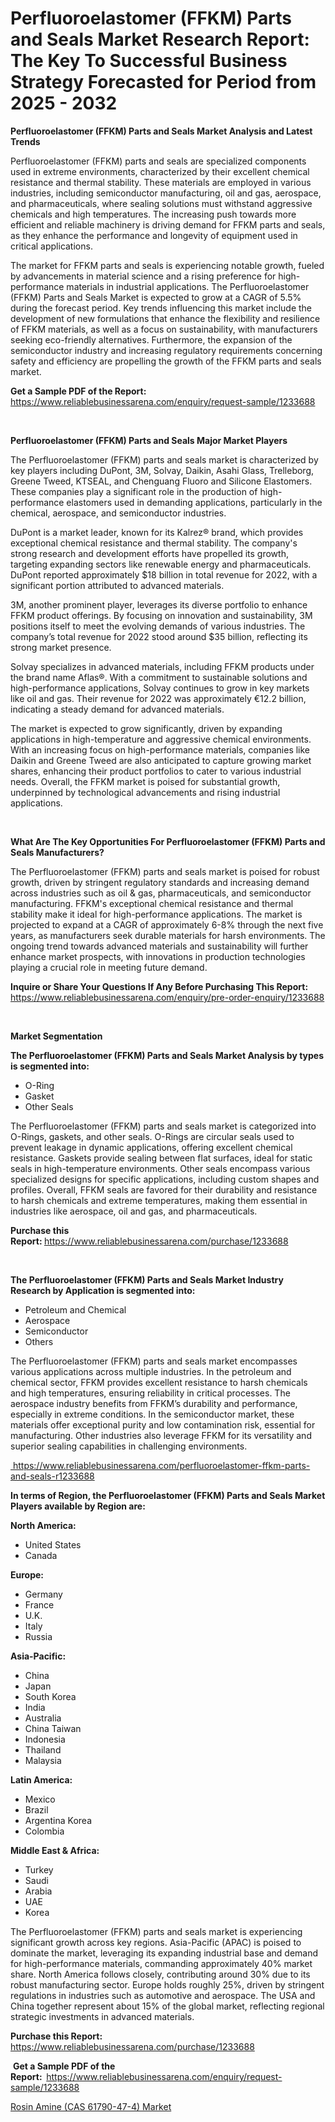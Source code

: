 <p><h1>Perfluoroelastomer (FFKM) Parts and Seals Market Research Report: The Key To Successful Business Strategy Forecasted for Period from 2025 - 2032</h1></p><p><strong>Perfluoroelastomer (FFKM) Parts and Seals Market Analysis and Latest Trends</strong></p>
<p><p>Perfluoroelastomer (FFKM) parts and seals are specialized components used in extreme environments, characterized by their excellent chemical resistance and thermal stability. These materials are employed in various industries, including semiconductor manufacturing, oil and gas, aerospace, and pharmaceuticals, where sealing solutions must withstand aggressive chemicals and high temperatures. The increasing push towards more efficient and reliable machinery is driving demand for FFKM parts and seals, as they enhance the performance and longevity of equipment used in critical applications.</p><p>The market for FFKM parts and seals is experiencing notable growth, fueled by advancements in material science and a rising preference for high-performance materials in industrial applications. The Perfluoroelastomer (FFKM) Parts and Seals Market is expected to grow at a CAGR of 5.5% during the forecast period. Key trends influencing this market include the development of new formulations that enhance the flexibility and resilience of FFKM materials, as well as a focus on sustainability, with manufacturers seeking eco-friendly alternatives. Furthermore, the expansion of the semiconductor industry and increasing regulatory requirements concerning safety and efficiency are propelling the growth of the FFKM parts and seals market.</p></p>
<p><strong>Get a Sample PDF of the Report:&nbsp;</strong> <a href="https://www.reliablebusinessarena.com/enquiry/request-sample/1233688?utm_campaign=2188&utm_medium=2&utm_source=Github&utm_content=ia&utm_term=03042025&utm_id=perfluoroelastomer-ffkm-parts-and-seals">https://www.reliablebusinessarena.com/enquiry/request-sample/1233688</a></p>
<p>&nbsp;</p>
<p><strong>Perfluoroelastomer (FFKM) Parts and Seals Major Market Players</strong></p>
<p><p>The Perfluoroelastomer (FFKM) parts and seals market is characterized by key players including DuPont, 3M, Solvay, Daikin, Asahi Glass, Trelleborg, Greene Tweed, KTSEAL, and Chenguang Fluoro and Silicone Elastomers. These companies play a significant role in the production of high-performance elastomers used in demanding applications, particularly in the chemical, aerospace, and semiconductor industries.</p><p>DuPont is a market leader, known for its Kalrez® brand, which provides exceptional chemical resistance and thermal stability. The company's strong research and development efforts have propelled its growth, targeting expanding sectors like renewable energy and pharmaceuticals. DuPont reported approximately $18 billion in total revenue for 2022, with a significant portion attributed to advanced materials.</p><p>3M, another prominent player, leverages its diverse portfolio to enhance FFKM product offerings. By focusing on innovation and sustainability, 3M positions itself to meet the evolving demands of various industries. The company’s total revenue for 2022 stood around $35 billion, reflecting its strong market presence.</p><p>Solvay specializes in advanced materials, including FFKM products under the brand name Aflas®. With a commitment to sustainable solutions and high-performance applications, Solvay continues to grow in key markets like oil and gas. Their revenue for 2022 was approximately €12.2 billion, indicating a steady demand for advanced materials.</p><p>The market is expected to grow significantly, driven by expanding applications in high-temperature and aggressive chemical environments. With an increasing focus on high-performance materials, companies like Daikin and Greene Tweed are also anticipated to capture growing market shares, enhancing their product portfolios to cater to various industrial needs. Overall, the FFKM market is poised for substantial growth, underpinned by technological advancements and rising industrial applications.</p></p>
<p>&nbsp;</p>
<p><strong>What Are The Key Opportunities For Perfluoroelastomer (FFKM) Parts and Seals Manufacturers?</strong></p>
<p><p>The Perfluoroelastomer (FFKM) parts and seals market is poised for robust growth, driven by stringent regulatory standards and increasing demand across industries such as oil & gas, pharmaceuticals, and semiconductor manufacturing. FFKM's exceptional chemical resistance and thermal stability make it ideal for high-performance applications. The market is projected to expand at a CAGR of approximately 6-8% through the next five years, as manufacturers seek durable materials for harsh environments. The ongoing trend towards advanced materials and sustainability will further enhance market prospects, with innovations in production technologies playing a crucial role in meeting future demand.</p></p>
<p><strong>Inquire or Share Your Questions If Any Before Purchasing This Report:</strong> <a href="https://www.reliablebusinessarena.com/enquiry/pre-order-enquiry/1233688?utm_campaign=2188&utm_medium=2&utm_source=Github&utm_content=ia&utm_term=03042025&utm_id=perfluoroelastomer-ffkm-parts-and-seals">https://www.reliablebusinessarena.com/enquiry/pre-order-enquiry/1233688</a></p>
<p>&nbsp;</p>
<p><strong>Market Segmentation</strong></p>
<p><strong>The Perfluoroelastomer (FFKM) Parts and Seals Market Analysis by types is segmented into:</strong></p>
<p><ul><li>O-Ring</li><li>Gasket</li><li>Other Seals</li></ul></p>
<p><p>The Perfluoroelastomer (FFKM) parts and seals market is categorized into O-Rings, gaskets, and other seals. O-Rings are circular seals used to prevent leakage in dynamic applications, offering excellent chemical resistance. Gaskets provide sealing between flat surfaces, ideal for static seals in high-temperature environments. Other seals encompass various specialized designs for specific applications, including custom shapes and profiles. Overall, FFKM seals are favored for their durability and resistance to harsh chemicals and extreme temperatures, making them essential in industries like aerospace, oil and gas, and pharmaceuticals.</p></p>
<p><strong>Purchase this Report:&nbsp;</strong><a href="https://www.reliablebusinessarena.com/purchase/1233688?utm_campaign=2188&utm_medium=2&utm_source=Github&utm_content=ia&utm_term=03042025&utm_id=perfluoroelastomer-ffkm-parts-and-seals">https://www.reliablebusinessarena.com/purchase/1233688</a></p>
<p>&nbsp;</p>
<p><strong>The Perfluoroelastomer (FFKM) Parts and Seals Market Industry Research by Application is segmented into:</strong></p>
<p><ul><li>Petroleum and Chemical</li><li>Aerospace</li><li>Semiconductor</li><li>Others</li></ul></p>
<p><p>The Perfluoroelastomer (FFKM) parts and seals market encompasses various applications across multiple industries. In the petroleum and chemical sector, FFKM provides excellent resistance to harsh chemicals and high temperatures, ensuring reliability in critical processes. The aerospace industry benefits from FFKM’s durability and performance, especially in extreme conditions. In the semiconductor market, these materials offer exceptional purity and low contamination risk, essential for manufacturing. Other industries also leverage FFKM for its versatility and superior sealing capabilities in challenging environments.</p></p>
<p><a href="https://www.reliablebusinessarena.com/perfluoroelastomer-ffkm-parts-and-seals-r1233688?utm_campaign=2188&utm_medium=2&utm_source=Github&utm_content=ia&utm_term=03042025&utm_id=perfluoroelastomer-ffkm-parts-and-seals">&nbsp;https://www.reliablebusinessarena.com/perfluoroelastomer-ffkm-parts-and-seals-r1233688</a></p>
<p><strong>In terms of Region, the Perfluoroelastomer (FFKM) Parts and Seals Market Players available by Region are:</strong></p>
<p>
    <p> <strong> North America: </strong>
        <ul>
            <li>United States</li>
            <li>Canada</li>
        </ul>
        </p> 
    <p> <strong> Europe: </strong>
        <ul>
            <li>Germany</li>
            <li>France</li>
            <li>U.K.</li>
            <li>Italy</li>
            <li>Russia</li>
        </ul>
        </p> 
    <p> <strong> Asia-Pacific: </strong>
        <ul>
            <li>China</li>
            <li>Japan</li>
            <li>South Korea</li>
            <li>India</li>
            <li>Australia</li>
            <li>China Taiwan</li>
            <li>Indonesia</li>
            <li>Thailand</li>
            <li>Malaysia</li>
        </ul>
        </p> 
    <p> <strong> Latin America: </strong>
        <ul>
            <li>Mexico</li>
            <li>Brazil</li>
            <li>Argentina Korea</li>
            <li>Colombia</li>
        </ul>
        </p> 
    <p> <strong> Middle East & Africa: </strong>
        <ul>
            <li>Turkey</li>
            <li>Saudi</li>
            <li>Arabia</li>
            <li>UAE</li>
            <li>Korea</li>
        </ul>
    </p>
    </p>
<p><p>The Perfluoroelastomer (FFKM) parts and seals market is experiencing significant growth across key regions. Asia-Pacific (APAC) is poised to dominate the market, leveraging its expanding industrial base and demand for high-performance materials, commanding approximately 40% market share. North America follows closely, contributing around 30% due to its robust manufacturing sector. Europe holds roughly 25%, driven by stringent regulations in industries such as automotive and aerospace. The USA and China together represent about 15% of the global market, reflecting regional strategic investments in advanced materials.</p></p>
<p><strong>Purchase this Report: </strong><a href="https://www.reliablebusinessarena.com/purchase/1233688?utm_campaign=2188&utm_medium=2&utm_source=Github&utm_content=ia&utm_term=03042025&utm_id=perfluoroelastomer-ffkm-parts-and-seals">https://www.reliablebusinessarena.com/purchase/1233688</a></p>
<p>&nbsp;<strong>Get a Sample PDF of the Report:&nbsp;&nbsp;</strong><a href="https://www.reliablebusinessarena.com/enquiry/request-sample/1233688?utm_campaign=2188&utm_medium=2&utm_source=Github&utm_content=ia&utm_term=03042025&utm_id=perfluoroelastomer-ffkm-parts-and-seals">https://www.reliablebusinessarena.com/enquiry/request-sample/1233688</a></p>
<p><strong></strong></p>
<p><p><a href="https://github.com/globismark/Market-Research-Report-List-6/blob/main/rosin-amine-cas-61790-47-4-market.md?utm_campaign=2188&utm_medium=2&utm_source=Github&utm_content=ia&utm_term=03042025&utm_id=perfluoroelastomer-ffkm-parts-and-seals">Rosin Amine (CAS 61790-47-4) Market</a></p></p>